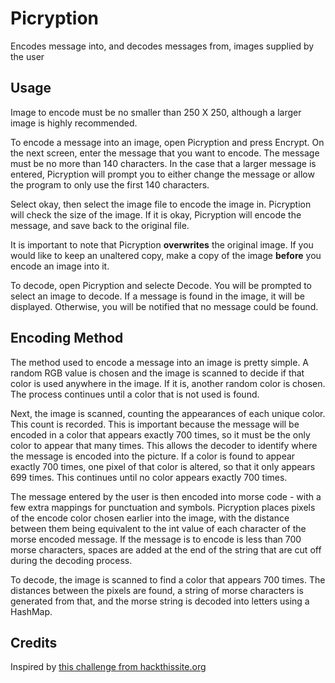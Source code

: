 Picryption
==========

Encodes message into, and decodes messages from, images supplied by the user

Usage
------

Image to encode must be no smaller than 250 X 250, although a larger image is highly recommended.

To encode a message into an image, open Picryption and press Encrypt.  On the next screen, enter the message that you want to encode.  The message must be no more than 140 characters.  In the case that a larger message is entered, Picryption will prompt you to either change the message or allow the program to only use the first 140 characters.

Select okay, then select the image file to encode the image in.  Picryption will check the size of the image.  If it is okay, Picryption will encode the message, and save back to the original file.

It is important to note that Picryption **overwrites** the original image.  If you would like to keep an unaltered copy, make a copy of the image **before** you encode an image into it.

To decode, open Picryption and selecte Decode.  You will be prompted to select an image to decode.  If a message is found in the image, it will be displayed.  Otherwise, you will be notified that no message could be found.

Encoding Method
----------------

The method used to encode a message into an image is pretty simple.  A random RGB value is chosen and the image is scanned to decide if that color is used anywhere in the image.  If it is, another random color is chosen.  The process continues until a color that is not used is found.

Next, the image is scanned, counting the appearances of each unique color.  This count is recorded.  This is important because the message will be encoded in a color that appears exactly 700 times, so it must be the only color to appear that many times.  This allows the decoder to identify where the message is encoded into the picture. If a color is found to appear exactly 700 times, one pixel of that color is altered, so that it only appears 699 times.  This continues until no color appears exactly 700 times.

The message entered by the user is then encoded into morse code - with a few extra mappings for punctuation and symbols.  Picryption places pixels of the encode color chosen earlier into the image, with the distance between them being equivalent to the int value of each character of the morse encoded message.  If the message is to encode is less than 700 morse characters, spaces are added at the end of the string that are cut off during the decoding process.

To decode, the image is scanned to find a color that appears 700 times.  The distances between the pixels are found, a string of morse characters is generated from that, and the morse string is decoded into letters using a HashMap.  

Credits
-------

Inspired by [this challenge from hackthissite.org](https://www.hackthissite.org/missions/prog/2/ "Programming Mission 2") 

